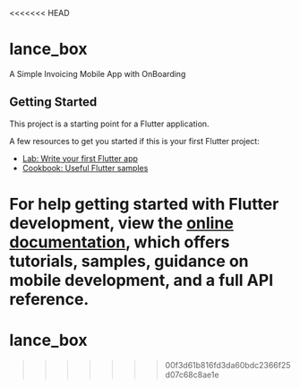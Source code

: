 <<<<<<< HEAD
# lance_box

A Simple Invoicing Mobile App with OnBoarding

## Getting Started

This project is a starting point for a Flutter application.

A few resources to get you started if this is your first Flutter project:

- [Lab: Write your first Flutter app](https://docs.flutter.dev/get-started/codelab)
- [Cookbook: Useful Flutter samples](https://docs.flutter.dev/cookbook)

For help getting started with Flutter development, view the
[online documentation](https://docs.flutter.dev/), which offers tutorials,
samples, guidance on mobile development, and a full API reference.
=======
# lance_box
>>>>>>> 00f3d61b816fd3da60bdc2366f25d07c68c8ae1e
